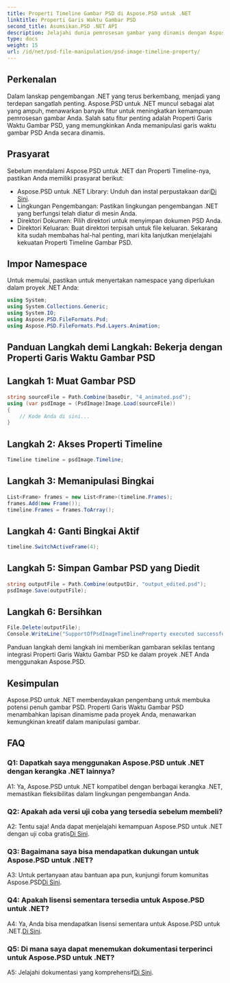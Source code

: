 ```yaml
---
title: Properti Timeline Gambar PSD di Aspose.PSD untuk .NET
linktitle: Properti Garis Waktu Gambar PSD
second_title: Asumsikan.PSD .NET API
description: Jelajahi dunia pemrosesan gambar yang dinamis dengan Aspose.PSD untuk .NET. Memanipulasi garis waktu PSD dengan mudah. Unduh perpustakaannya sekarang!
type: docs
weight: 15
url: /id/net/psd-file-manipulation/psd-image-timeline-property/
---
```

## Perkenalan
Dalam lanskap pengembangan .NET yang terus berkembang, menjadi yang terdepan sangatlah penting. Aspose.PSD untuk .NET muncul sebagai alat yang ampuh, menawarkan banyak fitur untuk meningkatkan kemampuan pemrosesan gambar Anda. Salah satu fitur penting adalah Properti Garis Waktu Gambar PSD, yang memungkinkan Anda memanipulasi garis waktu gambar PSD Anda secara dinamis.
## Prasyarat
Sebelum mendalami Aspose.PSD untuk .NET dan Properti Timeline-nya, pastikan Anda memiliki prasyarat berikut:
-  Aspose.PSD untuk .NET Library: Unduh dan instal perpustakaan dari[Di Sini](https://releases.aspose.com/psd/net/).
- Lingkungan Pengembangan: Pastikan lingkungan pengembangan .NET yang berfungsi telah diatur di mesin Anda.
- Direktori Dokumen: Pilih direktori untuk menyimpan dokumen PSD Anda.
- Direktori Keluaran: Buat direktori terpisah untuk file keluaran.
Sekarang kita sudah membahas hal-hal penting, mari kita lanjutkan menjelajahi kekuatan Properti Timeline Gambar PSD.
## Impor Namespace
Untuk memulai, pastikan untuk menyertakan namespace yang diperlukan dalam proyek .NET Anda:
```csharp
using System;
using System.Collections.Generic;
using System.IO;
using Aspose.PSD.FileFormats.Psd;
using Aspose.PSD.FileFormats.Psd.Layers.Animation;
```
## Panduan Langkah demi Langkah: Bekerja dengan Properti Garis Waktu Gambar PSD

## Langkah 1: Muat Gambar PSD
```csharp
string sourceFile = Path.Combine(baseDir, "4_animated.psd");
using (var psdImage = (PsdImage)Image.Load(sourceFile))
{
    // Kode Anda di sini...
}
```
## Langkah 2: Akses Properti Timeline
```csharp
Timeline timeline = psdImage.Timeline;
```
## Langkah 3: Memanipulasi Bingkai
```csharp
List<Frame> frames = new List<Frame>(timeline.Frames);
frames.Add(new Frame());
timeline.Frames = frames.ToArray();
```
## Langkah 4: Ganti Bingkai Aktif
```csharp
timeline.SwitchActiveFrame(4);
```
## Langkah 5: Simpan Gambar PSD yang Diedit
```csharp
string outputFile = Path.Combine(outputDir, "output_edited.psd");
psdImage.Save(outputFile);
```
## Langkah 6: Bersihkan
```csharp
File.Delete(outputFile);
Console.WriteLine("SupportOfPsdImageTimelineProperty executed successfully");
```
Panduan langkah demi langkah ini memberikan gambaran sekilas tentang integrasi Properti Garis Waktu Gambar PSD ke dalam proyek .NET Anda menggunakan Aspose.PSD.
## Kesimpulan

Aspose.PSD untuk .NET memberdayakan pengembang untuk membuka potensi penuh gambar PSD. Properti Garis Waktu Gambar PSD menambahkan lapisan dinamisme pada proyek Anda, menawarkan kemungkinan kreatif dalam manipulasi gambar.

## FAQ

### Q1: Dapatkah saya menggunakan Aspose.PSD untuk .NET dengan kerangka .NET lainnya?

A1: Ya, Aspose.PSD untuk .NET kompatibel dengan berbagai kerangka .NET, memastikan fleksibilitas dalam lingkungan pengembangan Anda.

### Q2: Apakah ada versi uji coba yang tersedia sebelum membeli?

 A2: Tentu saja! Anda dapat menjelajahi kemampuan Aspose.PSD untuk .NET dengan uji coba gratis[Di Sini](https://releases.aspose.com/).

### Q3: Bagaimana saya bisa mendapatkan dukungan untuk Aspose.PSD untuk .NET?

 A3: Untuk pertanyaan atau bantuan apa pun, kunjungi forum komunitas Aspose.PSD[Di Sini](https://forum.aspose.com/c/psd/34).

### Q4: Apakah lisensi sementara tersedia untuk Aspose.PSD untuk .NET?

 A4: Ya, Anda bisa mendapatkan lisensi sementara untuk Aspose.PSD untuk .NET.[Di Sini](https://purchase.aspose.com/temporary-license/).

### Q5: Di mana saya dapat menemukan dokumentasi terperinci untuk Aspose.PSD untuk .NET?

 A5: Jelajahi dokumentasi yang komprehensif[Di Sini](https://reference.aspose.com/psd/net/).